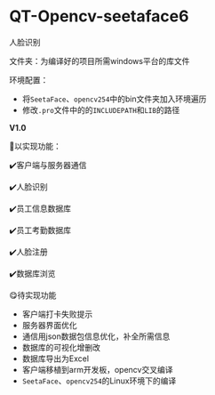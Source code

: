 # QT-Opencv-seetaface6

人脸识别

文件夹：为编译好的项目所需windows平台的库文件

环境配置：

- 将`SeetaFace`、`opencv254`中的bin文件夹加入环境遍历
- 修改`.pro`文件中的的`INCLUDEPATH`和`LIB`的路径

**V1.0**

🥰以实现功能：

✔️客户端与服务器通信

✔️人脸识别

✔️员工信息数据库

✔️员工考勤数据库

✔️人脸注册

✔️数据库浏览

😋待实现功能

- 客户端打卡失败提示
- 服务器界面优化
- 通信用json数据包信息优化，补全所需信息
- 数据库的可视化增删改
- 数据库导出为Excel
- 客户端移植到arm开发板，opencv交叉编译
- `SeetaFace`、`opencv254`的Linux环境下的编译

